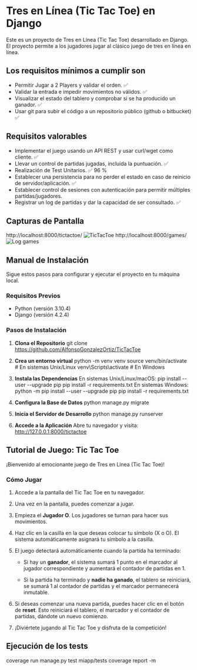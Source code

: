 # Tres en Línea (Tic Tac Toe) en Django

Este es un proyecto de Tres en Línea (Tic Tac Toe) desarrollado en Django. El proyecto permite a los jugadores jugar al clásico juego de tres en línea en línea.

## Los requisitos mínimos a cumplir son
- Permitir Jugar a 2 Players y validar el orden. :white_check_mark:
- Validar la entrada e impedir movimientos no válidos. :white_check_mark:
- Visualizar el estado del tablero y comprobar si se ha producido un ganador. :white_check_mark:
- Usar git para subir el código a un repositorio público (github o bitbucket) :white_check_mark:

## Requisitos valorables
- Implementar el juego usando un API REST y usar curl/wget como cliente. :white_check_mark:
- Llevar un control de partidas jugadas, incluida la puntuación. :white_check_mark:
- Realización de Test Unitarios. :white_check_mark: 96 %
- Establecer una persistencia para no perder el estado en caso de reinicio de
servidor/aplicación. :white_check_mark:
- Establecer control de sesiones con autenticación para permitir múltiples
partidas/jugadores.
- Registrar un log de partidas y dar la capacidad de ser consultado. :white_check_mark:


## Capturas de Pantalla
http://localhost:8000/tictactoe/
![](https://i.imgur.com/scKWKi7.png "TicTacToe")
http://localhost:8000/games/
![](https://i.imgur.com/DmPdbEq.png "Log games")

## Manual de Instalación

Sigue estos pasos para configurar y ejecutar el proyecto en tu máquina local.

### Requisitos Previos

- Python (versión 3.10.4)
- Django (versión 4.2.4)

### Pasos de Instalación

1. **Clona el Repositorio**
		git clone https://github.com/AlfonsoGonzalezOrtiz/TicTacToe

2. **Crea un entorno virtual**
		python -m venv venv
		source venv/bin/activate  # En sistemas Unix/Linux
		venv\Scripts\activate     # En Windows

3. **Instala las Dependencias**
En sistemas Unix/Linux/macOS:
		pip install --user --upgrade pip
		pip install -r requirements.txt
En sistemas Windows:
		python -m pip install --user --upgrade pip
		pip install -r requirements.txt

4. **Configura la Base de Datos**
python manage.py migrate

5. **Inicia el Servidor de Desarrollo**
python manage.py runserver

6. **Accede a la Aplicación**
Abre tu navegador y visita: http://127.0.0.1:8000/tictactoe

## Tutorial de Juego: Tic Tac Toe

¡Bienvenido al emocionante juego de Tres en Línea (Tic Tac Toe)!

### Cómo Jugar

1. Accede a la pantalla del Tic Tac Toe en tu navegador.

2. Una vez en la pantalla, puedes comenzar a jugar.

3. Empieza el **Jugador O**. Los jugadores se turnan para hacer sus movimientos.

4. Haz clic en la casilla en la que deseas colocar tu símbolo (X o O). El sistema automáticamente asignará tu símbolo a la casilla.

5. El juego detectará automáticamente cuando la partida ha terminado:

   - Si hay un **ganador**, el sistema sumará 1 punto en el marcador al jugador correspondiente y aumentará el contador de partidas en 1.
   
   - Si la partida ha terminado y **nadie ha ganado**, el tablero se reiniciará, se sumará 1 al contador de partidas y el marcador permanecerá inmutable.

6. Si deseas comenzar una nueva partida, puedes hacer clic en el botón de **reset**. Esto reiniciará el tablero, el marcador y el contador de partidas, dándote un nuevo comienzo.

7. ¡Diviértete jugando al Tic Tac Toe y disfruta de la competición!

## Ejecución de los tests
coverage run manage.py test miapp/tests
coverage report -m
